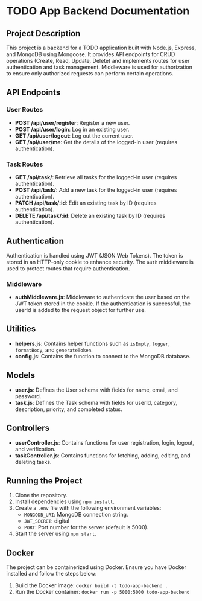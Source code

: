# TODO App Backend Documentation

## Project Description
This project is a backend for a TODO application built with Node.js, Express, and MongoDB using Mongoose. It provides API endpoints for CRUD operations (Create, Read, Update, Delete) and implements routes for user authentication and task management. Middleware is used for authorization to ensure only authorized requests can perform certain operations.

## API Endpoints

### User Routes
- **POST /api/user/register**: Register a new user.
- **POST /api/user/login**: Log in an existing user.
- **GET /api/user/logout**: Log out the current user.
- **GET /api/user/me**: Get the details of the logged-in user (requires authentication).

### Task Routes
- **GET /api/task/**: Retrieve all tasks for the logged-in user (requires authentication).
- **POST /api/task/**: Add a new task for the logged-in user (requires authentication).
- **PATCH /api/task/:id**: Edit an existing task by ID (requires authentication).
- **DELETE /api/task/:id**: Delete an existing task by ID (requires authentication).

## Authentication
Authentication is handled using JWT (JSON Web Tokens). The token is stored in an HTTP-only cookie to enhance security. The `auth` middleware is used to protect routes that require authentication.

### Middleware
- **authMiddleware.js**: Middleware to authenticate the user based on the JWT token stored in the cookie. If the authentication is successful, the userId is added to the request object for further use.

## Utilities
- **helpers.js**: Contains helper functions such as `isEmpty`, `logger`, `formatBody`, and `generateToken`.
- **config.js**: Contains the function to connect to the MongoDB database.

## Models
- **user.js**: Defines the User schema with fields for name, email, and password.
- **task.js**: Defines the Task schema with fields for userId, category, description, priority, and completed status.

## Controllers
- **userController.js**: Contains functions for user registration, login, logout, and verification.
- **taskController.js**: Contains functions for fetching, adding, editing, and deleting tasks.

## Running the Project
1. Clone the repository.
2. Install dependencies using `npm install`.
3. Create a `.env` file with the following environment variables:
   - `MONGODB_URI`: MongoDB connection string.
   - `JWT_SECRET`: digital
   - `PORT`: Port number for the server (default is 5000).
4. Start the server using `npm start`.

## Docker
The project can be containerized using Docker. Ensure you have Docker installed and follow the steps below:
1. Build the Docker image: `docker build -t todo-app-backend .`
2. Run the Docker container: `docker run -p 5000:5000 todo-app-backend`